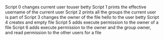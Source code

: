 Script 0 changes current user touser betty
Script 1 prints the effective username of the current user
Script 2 prints all the groups the current user is part of
Script 3 changes the owner of the file hello to the user betty
Script 4 creates and empty file
Script 5 adds execute permission to the owner of a file
Script 6 adds execute permission to the owner and the group owner, and read permission to the other users for a file

